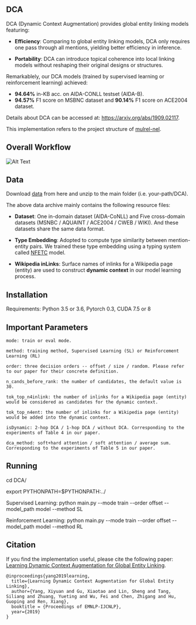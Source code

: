 ## DCA
DCA (Dynamic Context Augmentation) provides global entity linking models featuring:

- **Efficiency**: Comparing to global entity linking models, DCA only requires one pass through all mentions, yielding better efficiency in inference.

- **Portability**: DCA can introduce topical coherence into local linking models without reshaping their original designs or structures.

Remarkablely, our DCA models (trained by supervised learning or reinforcement learning) achieved:

- **94.64%** in-KB acc. on AIDA-CONLL testset (AIDA-B).
- **94.57%** F1 score on MSBNC dataset and **90.14%** F1 score on ACE2004 dataset.

Details about DCA can be accessed at: https://arxiv.org/abs/1909.02117.

This implementation refers to the project structure of [mulrel-nel](https://github.com/lephong/mulrel-nel).

## Overall Workflow
![Alt Text](https://github.com/YoungXiyuan/DCA/blob/master/DCA.gif)

## Data
Download [data](https://drive.google.com/file/d/1xW-t80cKDMx3ZL-hrRUxlm6QMZIRvUyU/view) from here and unzip to the main folder (i.e. your-path/DCA). 

The above data archive mainly contains the following resource files:

- **Dataset**: One in-domain dataset (AIDA-CoNLL) and Five cross-domain datasets (MSNBC / AQUAINT / ACE2004 / CWEB / WIKI). And these datasets share the same data format.

- **Type Embedding**: Adopted to compute type similarity between mention-entity pairs. We trained these type embedding using a typing system called [NFETC](https://arxiv.org/abs/1803.03378) model.

- **Wikipedia inLinks**: Surface names of inlinks for a Wikipedia page (entity) are used to construct **dynamic context** in our model learning process.

## Installation
Requirements: Python 3.5 or 3.6, Pytorch 0.3, CUDA 7.5 or 8

## Important Parameters

```
mode: train or eval mode.

method: training method, Supervised Learning (SL) or Reinforcement Learning (RL)

order: three decision orders -- offset / size / random. Please refer to our paper for their concrete definition.

n_cands_before_rank: the number of candidates, the default value is 30.

tok_top_n4inlink: the number of inlinks for a Wikipedia page (entity) would be considered as candidates for the dynamic context.

tok_top_n4ent: the number of inlinks for a Wikipedia page (entity) would be added into the dynamic context.

isDynamic: 2-hop DCA / 1-hop DCA / without DCA. Corresponding to the experiments of Table 4 in our paper.

dca_method: soft+hard attention / soft attention / average sum. Corresponding to the experiments of Table 5 in our paper.
```

## Running
cd DCA/

export PYTHONPATH=$PYTHONPATH:../

Supervised Learning: python main.py --mode train --order offset --model_path model --method SL

Reinforcement Learning: python main.py --mode train --order offset --model_path model --method RL

## Citation
If you find the implementation useful, please cite the following paper: [Learning Dynamic Context Augmentation for Global Entity Linking](https://arxiv.org/abs/1909.02117).

```
@inproceedings{yang2019learning,
  title={Learning Dynamic Context Augmentation for Global Entity Linking},
  author={Yang, Xiyuan and Gu, Xiaotao and Lin, Sheng and Tang, Siliang and Zhuang, Yueting and Wu, Fei and Chen, Zhigang and Hu, Guoping and Ren, Xiang},
  booktitle = {Proceedings of EMNLP-IJCNLP},
  year={2019}
}
```
